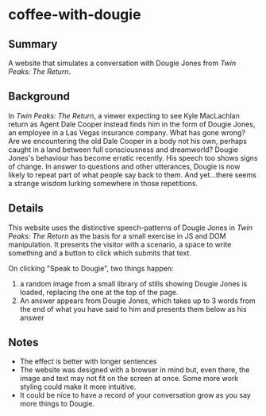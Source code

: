 # coffee-with-dougie

## Summary

A website that simulates a conversation with Dougie Jones from *Twin Peaks: The Return*.

## Background

In *Twin Peaks: The Return*, a viewer expecting to see Kyle MacLachlan return as Agent Dale Cooper instead finds him in the form of Dougie Jones, an employee in a Las Vegas insurance company. What has gone wrong? Are we encountering the old Dale Cooper in a body not his own, perhaps caught in a land between full consciousness and dreamworld? Dougie Jones's behaviour has become erratic recently. His speech too shows signs of change. In answer to questions and other utterances, Dougie is now likely to repeat part of what people say back to them. And yet...there seems a strange wisdom lurking somewhere in those repetitions.  

## Details

This website uses the distinctive speech-patterns of Dougie Jones in *Twin Peaks: The Return* as the basis for a small exercise in JS and DOM manipulation. It presents the visitor with a scenario, a space to write something and a button to click which submits that text.

On clicking "Speak to Dougie", two things happen: 

1. a random image from a small library of stills showing Dougie Jones is loaded, replacing the one at the top of the page.
2. An answer appears from Dougie Jones, which takes up to 3 words from the end of what you have said to him and presents them below as his answer

## Notes

* The effect is better with longer sentences
* The website was designed with a browser in mind but, even there, the image and text may not fit on the screen at once. Some more work styling could make it more intuitive.
* It could be nice to have a record of your conversation grow as you say more things to Dougie. 


